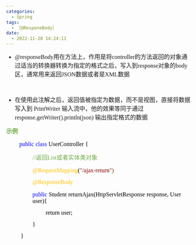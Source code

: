 ```yaml
---
categories:
  - Spring
tags:
  - ［@ResponeBody］
date:
  - 2022-11-28 14:24:11
---
```


<ul style="list-style-type:disc">
    <li><span style="font-size:12.0pt"><span
                style="font-family:&quot;Comic Sans MS&quot;">@responseBody</span></span><span
            style="font-size:12.0pt"><span style="font-family:&quot;Microsoft YaHei UI&quot;">用在方法上</span></span><span
            style="font-size:12.0pt"><span style="font-family:SimSun">，</span></span><span
            style="font-size:12.0pt"><span style="font-family:&quot;Microsoft YaHei UI&quot;">作用是将</span></span><span
            style="font-size:12.0pt"><span style="font-family:&quot;Comic Sans MS&quot;">controller</span></span><span
            style="font-size:12.0pt"><span
                style="font-family:&quot;Microsoft YaHei UI&quot;">的方法返回的对象通过适当的转换器转换为指定的格式之后，写入到</span></span><span
            style="font-size:12.0pt"><span style="font-family:&quot;Comic Sans MS&quot;">response</span></span><span
            style="font-size:12.0pt"><span style="font-family:&quot;Microsoft YaHei UI&quot;">对象的</span></span><span
            style="font-size:12.0pt"><span style="font-family:&quot;Comic Sans MS&quot;">body</span></span><span
            style="font-size:12.0pt"><span
                style="font-family:&quot;Microsoft YaHei UI&quot;">区，通常用来返回</span></span><span
            style="font-size:12.0pt"><span style="font-family:&quot;Comic Sans MS&quot;">JSON</span></span><span
            style="font-size:12.0pt"><span style="font-family:&quot;Microsoft YaHei UI&quot;">数据或者是</span></span><span
            style="font-size:12.0pt"><span style="font-family:&quot;Comic Sans MS&quot;">XML</span></span><span
            style="font-size:12.0pt"><span style="font-family:&quot;Microsoft YaHei UI&quot;">数据</span></span></li>
</ul>
<p><span style="font-size:12.0pt"><span style="font-family:&quot;Microsoft YaHei UI&quot;">&nbsp;</span></span></p>
<ul style="list-style-type:disc">
    <li><span style="font-size:12.0pt"><span
                style="font-family:&quot;Microsoft YaHei UI&quot;">在使用此注解之后，返回值被指定为数据，而不是视图，直接将数据写入到</span></span> <span
            style="font-size:12.0pt"><span style="font-family:&quot;Comic Sans MS&quot;">PrintWriter </span></span><span
            style="font-size:12.0pt"><span
                style="font-family:&quot;Microsoft YaHei UI&quot;">输入流中，他的效果等同于通过</span></span> <span
            style="font-size:12.0pt"><span
                style="font-family:&quot;Comic Sans MS&quot;">response.getWriter().println(json) </span></span><span
            style="font-size:12.0pt"><span style="font-family:&quot;Microsoft YaHei UI&quot;">输出指定格式的数据</span></span>
    </li>
</ul>
<p><span style="font-size:12.0pt"><span style="font-family:&quot;Microsoft YaHei UI&quot;"><span
                style="color:#70ad47"><strong>示例</strong></span></span></span></p>
<p style="margin-left:36px"><span style="font-size:12.0pt"><span style="font-family:&quot;Comic Sans MS&quot;"><span
                style="color:blue">public</span></span>&nbsp;<span style="font-family:&quot;Comic Sans MS&quot;"><span
                style="color:blue">class</span></span>&nbsp;<span style="font-family:&quot;Comic Sans MS&quot;"><span
                style="color:black">UserController</span></span>&nbsp;<span
            style="font-family:&quot;Comic Sans MS&quot;"><span style="color:black">{</span></span></span></p>
<p style="margin-left:72px"><span style="font-size:12.0pt"><span style="color:#70ad47"><span
                style="font-family:&quot;Comic Sans MS&quot;">//</span><span
                style="font-family:&quot;Microsoft YaHei UI&quot;">返回</span><span
                style="font-family:&quot;Comic Sans MS&quot;">List</span><span
                style="font-family:&quot;Microsoft YaHei UI&quot;">或者实体类对象</span></span></span></p>
<p style="margin-left:72px"><span style="font-size:12.0pt"><span style="font-family:&quot;Comic Sans MS&quot;"><span
                style="color:#ffc000">@RequestMapping</span></span><span
            style="font-family:&quot;Comic Sans MS&quot;"><span style="color:black">(</span></span><span
            style="font-family:&quot;Comic Sans MS&quot;"><span style="color:#78230c">"</span></span><span
            style="font-family:&quot;Comic Sans MS&quot;"><span style="color:maroon">/ajax-return</span></span><span
            style="font-family:&quot;Comic Sans MS&quot;"><span style="color:#78230c">"</span></span><span
            style="font-family:&quot;Comic Sans MS&quot;"><span style="color:#78230c">)</span></span>&nbsp;&nbsp;</span>
</p>
<p style="margin-left:72px"><span style="font-size:12.0pt"><span style="font-family:&quot;Comic Sans MS&quot;"><span
                style="color:#ffc000">@ResponseBody</span></span></span></p>
<p style="margin-left:72px"><span style="font-size:12.0pt"><span style="font-family:&quot;Comic Sans MS&quot;"><span
                style="color:blue">public</span></span>&nbsp;<span style="font-family:&quot;Comic Sans MS&quot;"><span
                style="color:black">Student</span></span>&nbsp;<span style="font-family:&quot;Comic Sans MS&quot;"><span
                style="color:black">returnAjax</span></span><span style="font-family:&quot;Comic Sans MS&quot;"><span
                style="color:black">(HttpServletResponse</span></span>&nbsp;<span
            style="font-family:&quot;Comic Sans MS&quot;"><span style="color:black">response</span></span><span
            style="font-family:&quot;Comic Sans MS&quot;"><span style="color:black">, User user</span></span><span
            style="font-family:&quot;Comic Sans MS&quot;"><span style="color:black">){</span></span></span></p>
<p style="margin-left:108px"><span style="font-size:12.0pt"><span style="font-family:&quot;Comic Sans MS&quot;"><span
                style="color:black">return user;</span></span></span></p>
<p style="margin-left:72px"><span style="font-size:12.0pt"><span style="font-family:&quot;Comic Sans MS&quot;"><span
                style="color:black">}</span></span></span></p>
<p style="margin-left: 40px;"><span style="font-size:12.0pt"><span style="font-family:&quot;Comic Sans MS&quot;"><span
                style="color:black">}</span></span></span></p>
